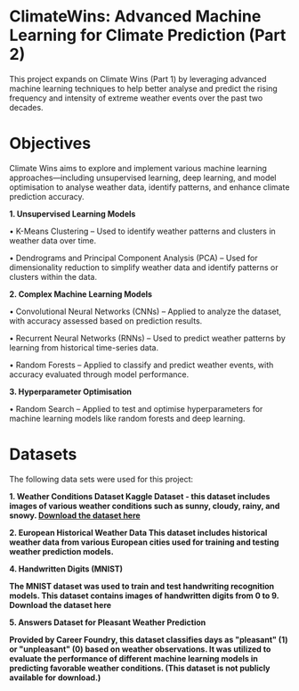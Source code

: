 <h1>ClimateWins: Advanced Machine Learning for Climate Prediction (Part 2)</h1>

This project expands on Climate Wins (Part 1) by leveraging advanced machine learning techniques to help better analyse and predict the rising frequency and intensity of extreme weather events over the past two decades.

<h1>Objectives</h1>

Climate Wins aims to explore and implement various machine learning approaches—including unsupervised learning, deep learning, and model optimisation to analyse weather data, identify patterns, and enhance climate prediction accuracy.

<b>1. Unsupervised Learning Models</b>

•  K-Means Clustering – Used to identify weather patterns and clusters in weather data over time.

•  Dendrograms and Principal Component Analysis (PCA) – Used for dimensionality reduction to simplify weather data and identify patterns or clusters within the data.


<b>2.  Complex Machine Learning Models</b>

• Convolutional Neural Networks (CNNs) – Applied to analyze the dataset, with accuracy assessed based on prediction results.

• Recurrent Neural Networks (RNNs) – Used to predict weather patterns by learning from historical time-series data.

• Random Forests – Applied to classify and predict weather events, with accuracy evaluated through model performance.


<b>3. Hyperparameter Optimisation</b>

• Random Search – Applied to test and optimise hyperparameters for machine learning models like random forests and deep learning.


<h1>Datasets</h1>
The following data sets were used for this project:

<b>1. Weather Conditions Dataset
Kaggle Dataset - this dataset includes images of various weather conditions such as sunny, cloudy, rainy, and snowy.
<a href="https://www.kaggle.com/datasets/pratik2901/multiclass-weather-dataset">Download the dataset here</a>



<b>2. European Historical Weather Data</b>
This dataset includes historical weather data from various European cities used for training and testing weather prediction models.



<b>4. Handwritten Digits (MNIST)</b>

The MNIST dataset was used to train and test handwriting recognition models. This dataset contains images of handwritten digits from 0 to 9.
Download the dataset here



<b>5. Answers Dataset for Pleasant Weather Prediction</b>

Provided by Career Foundry, this dataset classifies days as "pleasant" (1) or "unpleasant" (0) based on weather observations.
It was utilized to evaluate the performance of different machine learning models in predicting favorable weather conditions.
(This dataset is not publicly available for download.)









